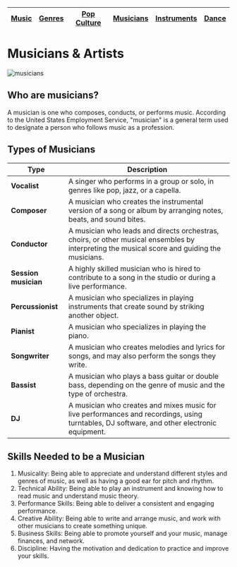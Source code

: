 | [Music](music.md) | [Genres](genres.md) | [Pop Culture](popculture.md) |  [Musicians](musicians.md) | [Instruments](instruments.md) | [Dance](dance.md) |
| --- | --- | --- | --- | --- | --- |

# Musicians & Artists
![musicians](https://github.com/user-attachments/assets/c647c472-7094-44fd-a769-0838b51dbbab)
## Who are musicians?
A musician is one who composes, conducts, or performs music. According to the United States Employment Service, "musician" is a general term used to designate a person who follows music as a profession.

## Types of Musicians
| Type | Description |
| ---- | ---------- | 
| **Vocalist** | A singer who performs in a group or solo, in genres like pop, jazz, or a capella. |
| **Composer** | A musician who creates the instrumental version of a song or album by arranging notes, beats, and sound bites. |
| **Conductor** | A musician who leads and directs orchestras, choirs, or other musical ensembles by interpreting the musical score and guiding the musicians. |
| **Session musician** | A highly skilled musician who is hired to contribute to a song in the studio or during a live performance. |
| **Percussionist** | A musician who specializes in playing instruments that create sound by striking another object. |
| **Pianist** | A musician who specializes in playing the piano. |
| **Songwriter** | A musician who creates melodies and lyrics for songs, and may also perform the songs they write. |
| **Bassist** | A musician who plays a bass guitar or double bass, depending on the genre of music and the type of orchestra. | 
| **DJ** | A musician who creates and mixes music for live performances and recordings, using turntables, DJ software, and other electronic equipment. |

## Skills Needed to be a Musician
1. Musicality: Being able to appreciate and understand different styles and genres of music, as well as having a good ear for pitch and rhythm.
2. Technical Ability: Being able to play an instrument and knowing how to read music and understand music theory.
3. Performance Skills: Being able to deliver a consistent and engaging performance.
4. Creative Ability: Being able to write and arrange music, and work with other musicians to create something unique.
5. Business Skills: Being able to promote yourself and your music, manage finances, and network.
6. Discipline: Having the motivation and dedication to practice and improve your skills.
